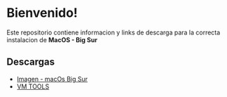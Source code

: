 
# Bienvenido!

Este repositorio contiene informacion y links de descarga para la correcta instalacion de **MacOS - Big Sur**

## Descargas
- [Imagen - macOs Big Sur](https://www.mediafire.com/file/dbfod9u5q9ii9nd/macOS_Big_Sur_11.0.1_%252820B29%2529.iso/file)
- [VM TOOLS](vmtools.zip)
